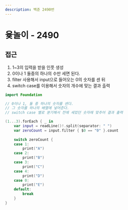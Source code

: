 ```yaml
---
description: 백준 2490번
---
```


# 윷놀이 - 2490

## 접근

1. 1\~3의 입력을 받을 인풋 생성
2. 0이나 1 둘중의 하나의 수만 세면 된다.
3. filter 사용해서 input으로 들어오는 0의 숫자를 센 뒤
4. switch case를 이용해서 숫자의 개수에 맞는 결과 출력

```swift
import Foundation

// 0이나 1, 둘 중 하나의 숫자를 센다.
// 그 숫자를 하나의 배열에 넣어준다.
// switch case 별로 분기해서 전에 세었던 숫자에 맞추어 결과 출력

(1...3).forEach { _ in
    var input = readLine()!.split(separator: " ")
    var zeroCount = input.filter { $0 == "0" }.count
    
    switch zeroCount {
    case 1:
        print("A")
    case 2:
        print("B")
    case 3:
        print("C")
    case 4:
        print("D")
    case 0:
        print("E")
    default:
        break
    }
}

```
